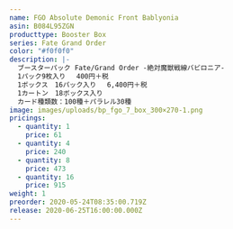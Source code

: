 ```yaml
---
name: FGO Absolute Demonic Front Bablyonia
asin: B084L95ZGN
producttype: Booster Box
series: Fate Grand Order
color: "#f0f0f0"
description: |-
  ブースターパック Fate/Grand Order -絶対魔獣戦線バビロニア-
  1パック9枚入り 　400円＋税
  1ボックス　16パック入り 　6,400円＋税
  1カートン　18ボックス入り
  カード種類数：100種＋パラレル30種
image: images/uploads/bp_fgo_7_box_300×270-1.png
pricings:
  - quantity: 1
    price: 61
  - quantity: 4
    price: 240
  - quantity: 8
    price: 473
  - quantity: 16
    price: 915
weight: 1
preorder: 2020-05-24T08:35:00.719Z
release: 2020-06-25T16:00:00.000Z
---
```

